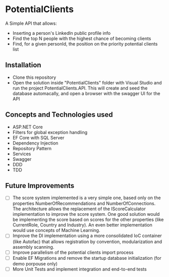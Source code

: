 # PotentialClients

A Simple API that allows:

- Inserting a person's LinkedIn public profile info
- Find the top N people with the highest chance of becoming clients
- Find, for a given personId, the position on the priority potential clients
list

## Installation

- Clone this repository
- Open the solution inside "PotentialClients" folder with Visual Studio and run the project PotentialClients.API. This will create and seed the database automacally, and open a browser with the swagger UI for the API

## Concepts and Technologies used

- ASP.NET Core
- Filters for global exception handling
- EF Core with SQL Server
- Dependency Injection
- Repository Pattern
- Services
- Swagger
- DDD
- TDD

## Future Improvements

- [ ] The score system implemented is a very simple one, based only on the properties NumberOfRecommendations and NumberOfConnections. The architecture allows the replacement of the IScoreCalculator implementation to improve the score system. One good solution would be implementing the score based on scores for the other properties (like CurrentRole, Country and Industry). An even better implementation would use concepts of Machine Learning.
- [ ] Improve the DI implementation using a more consolidated IoC container (like Autofac) that allows registration by convention, modularization and assembly scanning.
- [ ] Improve parallelism of the potential clients import process
- [ ] Enable EF Migrations and remove the startup database initialization (for demo porpouse only)
- [ ] More Unit Tests and implement integration and end-to-end tests
